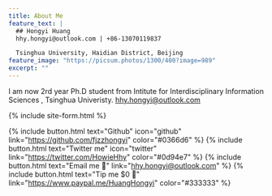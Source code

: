 ```yaml
---
title: About Me
feature_text: |
  ## Hongyi Huang
  hhy.hongyi@outlook.com | +86-13070119837

  Tsinghua University, Haidian District, Beijing
feature_image: "https://picsum.photos/1300/400?image=989"
excerpt: ""
---
```


I am now 2rd year Ph.D student from Intitute for Interdisciplinary Information Sciences , Tsinghua Univeristy. <hhy.hongyi@outlook.com>

{% include site-form.html %}



{% include button.html text="Github" icon="github" link="https://github.com/fjzzhongyi" color="#0366d6" %} {% include button.html text="Twitter me" icon="twitter" link="https://twitter.com/HowieHhy" color="#0d94e7" %} {% include button.html text="Email me 📧" link="hhy.hongyi@outlook.com" %} {% include button.html text="Tip me $0 💸" link="https://www.paypal.me/HuangHongyi" color="#333333" %}


